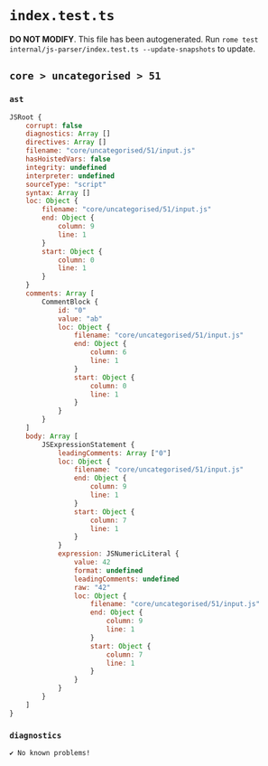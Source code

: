 # `index.test.ts`

**DO NOT MODIFY**. This file has been autogenerated. Run `rome test internal/js-parser/index.test.ts --update-snapshots` to update.

## `core > uncategorised > 51`

### `ast`

```javascript
JSRoot {
	corrupt: false
	diagnostics: Array []
	directives: Array []
	filename: "core/uncategorised/51/input.js"
	hasHoistedVars: false
	integrity: undefined
	interpreter: undefined
	sourceType: "script"
	syntax: Array []
	loc: Object {
		filename: "core/uncategorised/51/input.js"
		end: Object {
			column: 9
			line: 1
		}
		start: Object {
			column: 0
			line: 1
		}
	}
	comments: Array [
		CommentBlock {
			id: "0"
			value: "ab"
			loc: Object {
				filename: "core/uncategorised/51/input.js"
				end: Object {
					column: 6
					line: 1
				}
				start: Object {
					column: 0
					line: 1
				}
			}
		}
	]
	body: Array [
		JSExpressionStatement {
			leadingComments: Array ["0"]
			loc: Object {
				filename: "core/uncategorised/51/input.js"
				end: Object {
					column: 9
					line: 1
				}
				start: Object {
					column: 7
					line: 1
				}
			}
			expression: JSNumericLiteral {
				value: 42
				format: undefined
				leadingComments: undefined
				raw: "42"
				loc: Object {
					filename: "core/uncategorised/51/input.js"
					end: Object {
						column: 9
						line: 1
					}
					start: Object {
						column: 7
						line: 1
					}
				}
			}
		}
	]
}
```

### `diagnostics`

```
✔ No known problems!

```

